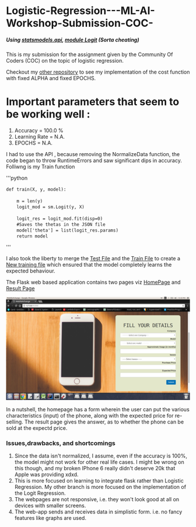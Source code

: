 # Logistic-Regression---ML-AI-Workshop-Submission-COC-

##### Using [statsmodels.api](http://www.statsmodels.org), [module Logit](http://www.statsmodels.org/stable/generated/statsmodels.discrete.discrete_model.Logit.html#statsmodels.discrete.discrete_model.Logit) (Sorta cheating)

This is my submission for the assignment given by the Community Of Coders (COC) on the topic of logistic regression.

Checkout my [other repository](https://github.com/AmeyaDaddikar/Logistic-Regression---ML-AI-Workshop-Submission-COC-/tree/fixed_alpha) to see my implementation of the cost function with fixed ALPHA and fixed EPOCHS.


# Important parameters that seem to be working well :
1. Accuracy      = 100.0 % 
2. Learning Rate = N.A.
3. EPOCHS        = N.A.

I had to use the API , because removing the NormalizeData function, the code began to throw RuntimeErrors and saw significant dips in accuracy. Folliwng is my Train function

'''python

	def train(X, y, model):

		m = len(y)
		logit_mod = sm.Logit(y, X)

		logit_res = logit_mod.fit(disp=0)
		#Saves the thetas in the JSON file
		model['theta'] = list(logit_res.params)
		return model
'''

I also took the liberty to merge the [Test File](data/test.csv) and the [Train File](data/test.csv) to create a [New training file](/data/combined_test.csv) which ensured that the model completely learns the expected behaviour.

The Flask web based application contains two pages viz [HomePage](app/templates/index.html) and [Result Page](app/templates/result.html)

![screenshot](https://raw.githubusercontent.com/AmeyaDaddikar/Logistic-Regression---ML-AI-Workshop-Submission-COC-/master/Documents/images_ws/screenshot.png)

In a nutshell, the homepage has a form wherein the user can put the various characteristics (input) of the phone, along with the expected price for re-selling. The result page gives the answer, as to whether the phone can be sold at the expectd price.

### Issues,drawbacks, and shortcomings

1. Since the data isn't normalized, I assume, even if the accuracy is 100%, the model might not work for other real life cases. I might be wrong on this though, and my broken IPhone 6 really didn't deserve 20k that Apple was providing xdxd.
2. This is more focused on learning to integrate flask rather than Logistic Regression. My other branch is more focused on the implementation of the Logit Regression.
3. The webpages are not responsive, i.e. they won't look good at all on devices with smaller screens.
4. The web-app sends and receives data in simplistic form. i.e. no fancy features like graphs are used.

